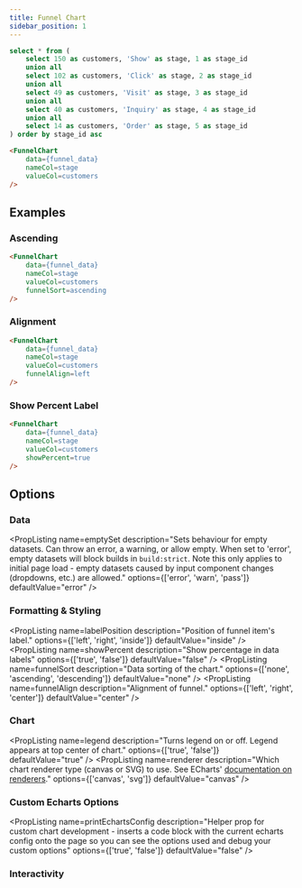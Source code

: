 ```yaml
---
title: Funnel Chart
sidebar_position: 1
---
```


```sql funnel_data
select * from (
    select 150 as customers, 'Show' as stage, 1 as stage_id
    union all
    select 102 as customers, 'Click' as stage, 2 as stage_id
    union all
    select 49 as customers, 'Visit' as stage, 3 as stage_id
    union all
    select 40 as customers, 'Inquiry' as stage, 4 as stage_id
    union all
    select 14 as customers, 'Order' as stage, 5 as stage_id
) order by stage_id asc
```

<FunnelChart 
    data={funnel_data} 
    nameCol=stage
    valueCol=customers
/>

```markdown
<FunnelChart 
    data={funnel_data} 
    nameCol=stage
    valueCol=customers
/>
```

## Examples

### Ascending

<FunnelChart 
    data={funnel_data} 
    nameCol=stage
    valueCol=customers
    funnelSort=ascending
/>

```markdown
<FunnelChart 
    data={funnel_data} 
    nameCol=stage
    valueCol=customers
    funnelSort=ascending
/>
```

### Alignment

<FunnelChart 
    data={funnel_data} 
    nameCol=stage
    valueCol=customers
    funnelAlign=left
/>

```markdown
<FunnelChart 
    data={funnel_data} 
    nameCol=stage
    valueCol=customers
    funnelAlign=left
/>
```

### Show Percent Label

<FunnelChart 
    data={funnel_data} 
    nameCol=stage
    valueCol=customers
    showPercent=true
/>

```markdown
<FunnelChart 
    data={funnel_data} 
    nameCol=stage
    valueCol=customers
    showPercent=true
/>
```


## Options

### Data

<PropListing
    name=data
    description="Query name, wrapped in curly braces"
    required=true
    options="query name"
/>
<PropListing
    name=nameCol
    description="Column to use for the name of the chart"
    required=true
    options="column name"
/>
<PropListing
    name=valueCol
    description="Column to use for the value of the chart"
    required=true
    options="column name"
/>
<PropListing
    name=emptySet
    description="Sets behaviour for empty datasets. Can throw an error, a warning, or allow empty. When set to 'error', empty datasets will block builds in `build:strict`. Note this only applies to initial page load - empty datasets caused by input component changes (dropdowns, etc.) are allowed."
    options={['error', 'warn', 'pass']}
    defaultValue="error"
/>
<PropListing
    name=emptyMessage
    description="Text to display when an empty dataset is received - only applies when `emptySet` is 'warn' or 'pass', or when the empty dataset is a result of an input component change (dropdowns, etc.)."
    options="string"
    defaultValue="No records"
/>

### Formatting & Styling

<PropListing
    name=valueFmt
    description="Format to use for `valueCol` (<a class=markdown href='/core-concepts/formatting'>see available formats<a/>)"
    options="Excel-style format | built-in format | custom format"
/>
<PropListing
    name=outlineColor
    description="Border color. Only accepts a single color."
    options="CSS name | hexadecimal | RGB | HSL"
    defaultValue="transparent"
/>
<PropListing
    name=outlineWidth
    description="Border Width. It should be a natural number."
    options="number"
    defaultValue="1"
/>
<PropListing
    name=labelPosition
    description="Position of funnel item's label."
    options={['left', 'right', 'inside']}
    defaultValue="inside"
/>
<PropListing
    name=showPercent
    description="Show percentage in data labels"
    options={['true', 'false']}
    defaultValue="false"
/>
<PropListing
    name=funnelSort
    description="Data sorting of the chart."
    options={['none', 'ascending', 'descending']}
    defaultValue="none"
/>
<PropListing
    name=funnelAlign
    description="Alignment of funnel."
    options={['left', 'right', 'center']}
    defaultValue="center"
/>
<PropListing
    name=colorPalette
    description="Array of custom colours to use for the chart. E.g., <code class=markdown>{`{['#cf0d06','#eb5752','#e88a87']}`}</code>"
    options="array of color strings (CSS name | hexadecimal | RGB | HSL)"
    defaultValue="built-in color palette"
/>

### Chart

<PropListing
    name=title
    description="Chart title. Appears at top left of chart."
    options="string"
/>
<PropListing
    name=subtitle
    description="Chart subtitle. Appears just under title."
    options="string"
/>
<PropListing
    name=legend
    description="Turns legend on or off. Legend appears at top center of chart."
    options={['true', 'false']}
    defaultValue="true"
/>
<PropListing
    name=renderer
    description="Which chart renderer type (canvas or SVG) to use. See ECharts' <a href='https://echarts.apache.org/handbook/en/best-practices/canvas-vs-svg/' class=markdown>documentation on renderers</a>."
    options={['canvas', 'svg']}
    defaultValue="canvas"
/>

### Custom Echarts Options

<PropListing
    name=echartsOptions
    description="Custom Echarts options to override the default options. See <a href='/components/echarts-options/' class=markdown>reference page</a> for available options."
    options="{`{{exampleOption:'exampleValue'}}`}"
/>
<PropListing
    name=seriesOptions
    description="Custom Echarts options to override the default options for all series in the chart. This loops through the series to apply the settings rather than having to specify every series manually using `echartsOptions` See <a href='/components/echarts-options/' class=markdown>reference page</a> for available options."
    options="{`{{exampleSeriesOption:'exampleValue'}}`}"
/>
<PropListing
    name=printEchartsConfig
    description="Helper prop for custom chart development - inserts a code block with the current echarts config onto the page so you can see the options used and debug your custom options"
    options={['true', 'false']}
    defaultValue="false"
/>


### Interactivity

<PropListing
    name=connectGroup
    description="Group name to connect this chart to other charts for synchronized tooltip hovering. Charts with the same `connectGroup` name will become connected"
/>
